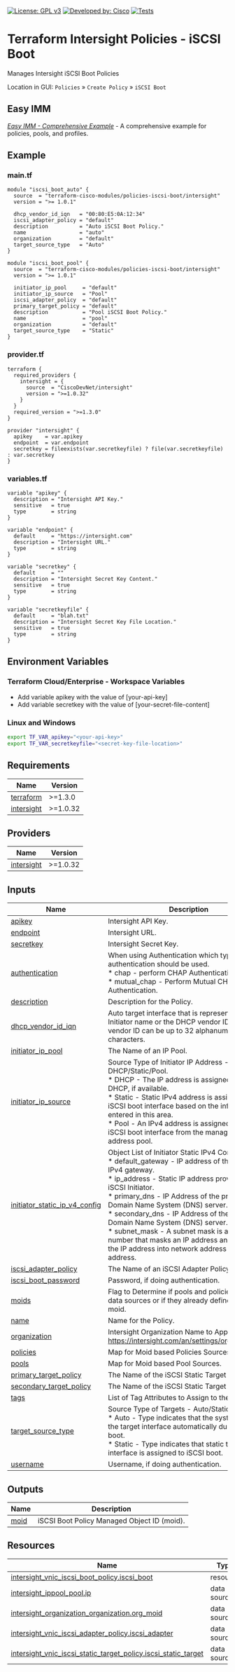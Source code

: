 <!-- BEGIN_TF_DOCS -->
[![License: GPL v3](https://img.shields.io/badge/License-GPLv3-blue.svg)](https://www.gnu.org/licenses/gpl-3.0)
[![Developed by: Cisco](https://img.shields.io/badge/Developed%20by-Cisco-blue)](https://developer.cisco.com)
[![Tests](https://github.com/terraform-cisco-modules/terraform-intersight-policies-iscsi-boot/actions/workflows/terratest.yml/badge.svg)](https://github.com/terraform-cisco-modules/terraform-intersight-policies-iscsi-boot/actions/workflows/terratest.yml)

# Terraform Intersight Policies - iSCSI Boot
Manages Intersight iSCSI Boot Policies

Location in GUI:
`Policies` » `Create Policy` » `iSCSI Boot`

## Easy IMM

[*Easy IMM - Comprehensive Example*](https://github.com/terraform-cisco-modules/easy-imm-comprehensive-example) - A comprehensive example for policies, pools, and profiles.

## Example

### main.tf
```hcl
module "iscsi_boot_auto" {
  source  = "terraform-cisco-modules/policies-iscsi-boot/intersight"
  version = ">= 1.0.1"

  dhcp_vendor_id_iqn   = "00:80:E5:0A:12:34"
  iscsi_adapter_policy = "default"
  description          = "Auto iSCSI Boot Policy."
  name                 = "auto"
  organization         = "default"
  target_source_type   = "Auto"
}

module "iscsi_boot_pool" {
  source  = "terraform-cisco-modules/policies-iscsi-boot/intersight"
  version = ">= 1.0.1"

  initiator_ip_pool     = "default"
  initiator_ip_source   = "Pool"
  iscsi_adapter_policy  = "default"
  primary_target_policy = "default"
  description           = "Pool iSCSI Boot Policy."
  name                  = "pool"
  organization          = "default"
  target_source_type    = "Static"
}
```

### provider.tf
```hcl
terraform {
  required_providers {
    intersight = {
      source  = "CiscoDevNet/intersight"
      version = ">=1.0.32"
    }
  }
  required_version = ">=1.3.0"
}

provider "intersight" {
  apikey    = var.apikey
  endpoint  = var.endpoint
  secretkey = fileexists(var.secretkeyfile) ? file(var.secretkeyfile) : var.secretkey
}
```

### variables.tf
```hcl
variable "apikey" {
  description = "Intersight API Key."
  sensitive   = true
  type        = string
}

variable "endpoint" {
  default     = "https://intersight.com"
  description = "Intersight URL."
  type        = string
}

variable "secretkey" {
  default     = ""
  description = "Intersight Secret Key Content."
  sensitive   = true
  type        = string
}

variable "secretkeyfile" {
  default     = "blah.txt"
  description = "Intersight Secret Key File Location."
  sensitive   = true
  type        = string
}
```

## Environment Variables

### Terraform Cloud/Enterprise - Workspace Variables
- Add variable apikey with the value of [your-api-key]
- Add variable secretkey with the value of [your-secret-file-content]

### Linux and Windows
```bash
export TF_VAR_apikey="<your-api-key>"
export TF_VAR_secretkeyfile="<secret-key-file-location>"
```

## Requirements

| Name | Version |
|------|---------|
| <a name="requirement_terraform"></a> [terraform](#requirement\_terraform) | >=1.3.0 |
| <a name="requirement_intersight"></a> [intersight](#requirement\_intersight) | >=1.0.32 |
## Providers

| Name | Version |
|------|---------|
| <a name="provider_intersight"></a> [intersight](#provider\_intersight) | >=1.0.32 |
## Inputs

| Name | Description | Type | Default | Required |
|------|-------------|------|---------|:--------:|
| <a name="input_apikey"></a> [apikey](#input\_apikey) | Intersight API Key. | `string` | n/a | yes |
| <a name="input_endpoint"></a> [endpoint](#input\_endpoint) | Intersight URL. | `string` | `"https://intersight.com"` | no |
| <a name="input_secretkey"></a> [secretkey](#input\_secretkey) | Intersight Secret Key. | `string` | n/a | yes |
| <a name="input_authentication"></a> [authentication](#input\_authentication) | When using Authentication which type of authentication should be used.<br>* chap - perform CHAP Authentication<br>* mutual\_chap - Perform Mutual CHAP Authentication. | `string` | `"chap"` | no |
| <a name="input_description"></a> [description](#input\_description) | Description for the Policy. | `string` | `""` | no |
| <a name="input_dhcp_vendor_id_iqn"></a> [dhcp\_vendor\_id\_iqn](#input\_dhcp\_vendor\_id\_iqn) | Auto target interface that is represented via the Initiator name or the DHCP vendor ID. The vendor ID can be up to 32 alphanumeric characters. | `string` | `""` | no |
| <a name="input_initiator_ip_pool"></a> [initiator\_ip\_pool](#input\_initiator\_ip\_pool) | The Name of an IP Pool. | `string` | `""` | no |
| <a name="input_initiator_ip_source"></a> [initiator\_ip\_source](#input\_initiator\_ip\_source) | Source Type of Initiator IP Address - DHCP/Static/Pool.<br>* DHCP - The IP address is assigned using DHCP, if available.<br>* Static - Static IPv4 address is assigned to the iSCSI boot interface based on the information entered in this area.<br>* Pool - An IPv4 address is assigned to the iSCSI boot interface from the management IP address pool. | `string` | `"Pool"` | no |
| <a name="input_initiator_static_ip_v4_config"></a> [initiator\_static\_ip\_v4\_config](#input\_initiator\_static\_ip\_v4\_config) | Object List of Initiator Static IPv4 Configuration<br>* default\_gateway - IP address of the default IPv4 gateway.<br>* ip\_address - Static IP address provided for iSCSI Initiator.<br>* primary\_dns - IP Address of the primary Domain Name System (DNS) server.<br>* secondary\_dns - IP Address of the secondary Domain Name System (DNS) server.<br>* subnet\_mask - A subnet mask is a 32-bit number that masks an IP address and divides the IP address into network address and host address. | <pre>object(<br>    {<br>      default_gateway = string<br>      ip_address      = string<br>      primary_dns     = optional(string, "208.67.220.220")<br>      secondary_dns   = optional(string, "")<br>      subnet_mask     = string<br>    }<br>  )</pre> | <pre>{<br>  "default_gateway": "**REQUIRED** if configuring static IP",<br>  "ip_address": "**REQUIRED** if configuring static IP",<br>  "primary_dns": "",<br>  "secondary_dns": "",<br>  "subnet_mask": "**REQUIRED** if configuring static IP"<br>}</pre> | no |
| <a name="input_iscsi_adapter_policy"></a> [iscsi\_adapter\_policy](#input\_iscsi\_adapter\_policy) | The Name of an iSCSI Adapter Policy. | `string` | `""` | no |
| <a name="input_iscsi_boot_password"></a> [iscsi\_boot\_password](#input\_iscsi\_boot\_password) | Password, if doing authentication. | `string` | `""` | no |
| <a name="input_moids"></a> [moids](#input\_moids) | Flag to Determine if pools and policies should be data sources or if they already defined as a moid. | `bool` | `false` | no |
| <a name="input_name"></a> [name](#input\_name) | Name for the Policy. | `string` | `"default"` | no |
| <a name="input_organization"></a> [organization](#input\_organization) | Intersight Organization Name to Apply Policy to.  https://intersight.com/an/settings/organizations/. | `string` | `"default"` | no |
| <a name="input_policies"></a> [policies](#input\_policies) | Map for Moid based Policies Sources. | `any` | `{}` | no |
| <a name="input_pools"></a> [pools](#input\_pools) | Map for Moid based Pool Sources. | `any` | `{}` | no |
| <a name="input_primary_target_policy"></a> [primary\_target\_policy](#input\_primary\_target\_policy) | The Name of the iSCSI Static Target Policy. | `string` | `""` | no |
| <a name="input_secondary_target_policy"></a> [secondary\_target\_policy](#input\_secondary\_target\_policy) | The Name of the iSCSI Static Target Policy. | `string` | `""` | no |
| <a name="input_tags"></a> [tags](#input\_tags) | List of Tag Attributes to Assign to the Policy. | `list(map(string))` | `[]` | no |
| <a name="input_target_source_type"></a> [target\_source\_type](#input\_target\_source\_type) | Source Type of Targets - Auto/Static.<br>* Auto - Type indicates that the system selects the target interface automatically during iSCSI boot.<br>* Static - Type indicates that static target interface is assigned to iSCSI boot. | `string` | `"Auto"` | no |
| <a name="input_username"></a> [username](#input\_username) | Username, if doing authentication. | `string` | n/a | yes |
## Outputs

| Name | Description |
|------|-------------|
| <a name="output_moid"></a> [moid](#output\_moid) | iSCSI Boot Policy Managed Object ID (moid). |
## Resources

| Name | Type |
|------|------|
| [intersight_vnic_iscsi_boot_policy.iscsi_boot](https://registry.terraform.io/providers/CiscoDevNet/intersight/latest/docs/resources/vnic_iscsi_boot_policy) | resource |
| [intersight_ippool_pool.ip](https://registry.terraform.io/providers/CiscoDevNet/intersight/latest/docs/data-sources/ippool_pool) | data source |
| [intersight_organization_organization.org_moid](https://registry.terraform.io/providers/CiscoDevNet/intersight/latest/docs/data-sources/organization_organization) | data source |
| [intersight_vnic_iscsi_adapter_policy.iscsi_adapter](https://registry.terraform.io/providers/CiscoDevNet/intersight/latest/docs/data-sources/vnic_iscsi_adapter_policy) | data source |
| [intersight_vnic_iscsi_static_target_policy.iscsi_static_target](https://registry.terraform.io/providers/CiscoDevNet/intersight/latest/docs/data-sources/vnic_iscsi_static_target_policy) | data source |
<!-- END_TF_DOCS -->